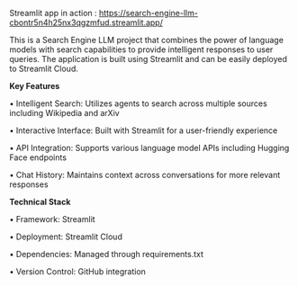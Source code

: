 Streamlit app in action : https://search-engine-llm-cbontr5n4h25nx3qgzmfud.streamlit.app/

This is a Search Engine LLM project that combines the power of language models with search capabilities to provide intelligent responses to user queries. The application is built using Streamlit and can be easily deployed to Streamlit Cloud.

**Key Features**

• Intelligent Search: Utilizes agents to search across multiple sources including Wikipedia and arXiv

• Interactive Interface: Built with Streamlit for a user-friendly experience

• API Integration: Supports various language model APIs including Hugging Face endpoints

• Chat History: Maintains context across conversations for more relevant responses


**Technical Stack**

• Framework: Streamlit

• Deployment: Streamlit Cloud

• Dependencies: Managed through requirements.txt

• Version Control: GitHub integration


